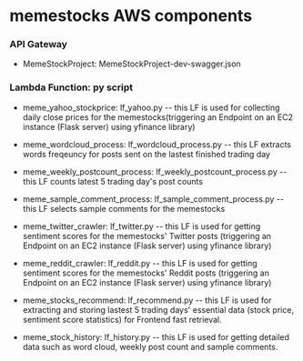 # memestocks AWS components

### API Gateway
- MemeStockProject: MemeStockProject-dev-swagger.json

### Lambda Function: py script
- meme_yahoo_stockprice: lf_yahoo.py
-- this LF is used for collecting daily close prices for the memestocks(triggering an Endpoint on an EC2 instance (Flask server) using yfinance library)

- meme_wordcloud_process: lf_wordcloud_process.py
-- this LF extracts words freqeuncy for posts sent on the lastest finished trading day  

- meme_weekly_postcount_process: lf_weekly_postcount_process.py
-- this LF counts latest 5 trading day's post counts

- meme_sample_comment_process: lf_sample_comment_process.py
-- this LF selects sample comments for the memestocks

- meme_twitter_crawler: lf_twitter.py
-- this LF is used for getting sentiment scores for the memestocks' Twitter posts (triggering an Endpoint on an EC2 instance (Flask server) using yfinance library)

- meme_reddit_crawler: lf_reddit.py
-- this LF is used for getting sentiment scores for the memestocks' Reddit posts (triggering an Endpoint on an EC2 instance (Flask server) using yfinance library)


- meme_stocks_recommend: lf_recommend.py
--  this LF is used for extracting and storing lastest 5 trading days' essential data (stock price, sentiment score statistics) for Frontend fast retrieval.

- meme_stock_history: lf_history.py
-- this LF is used for getting detailed data such as word cloud, weekly post count and sample comments.

